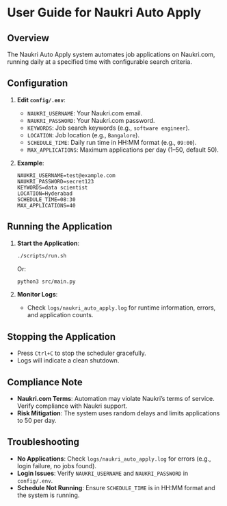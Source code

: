# User Guide for Naukri Auto Apply

## Overview
The Naukri Auto Apply system automates job applications on Naukri.com, running daily at a specified time with configurable search criteria.

## Configuration
1. **Edit `config/.env`**:
   - `NAUKRI_USERNAME`: Your Naukri.com email.
   - `NAUKRI_PASSWORD`: Your Naukri.com password.
   - `KEYWORDS`: Job search keywords (e.g., `software engineer`).
   - `LOCATION`: Job location (e.g., `Bangalore`).
   - `SCHEDULE_TIME`: Daily run time in HH:MM format (e.g., `09:00`).
   - `MAX_APPLICATIONS`: Maximum applications per day (1–50, default 50).

2. **Example**:
   ```
   NAUKRI_USERNAME=test@example.com
   NAUKRI_PASSWORD=secret123
   KEYWORDS=data scientist
   LOCATION=Hyderabad
   SCHEDULE_TIME=08:30
   MAX_APPLICATIONS=40
   ```

## Running the Application
1. **Start the Application**:
   ```bash
   ./scripts/run.sh
   ```
   Or:
   ```bash
   python3 src/main.py
   ```

2. **Monitor Logs**:
   - Check `logs/naukri_auto_apply.log` for runtime information, errors, and application counts.

## Stopping the Application
- Press `Ctrl+C` to stop the scheduler gracefully.
- Logs will indicate a clean shutdown.

## Compliance Note
- **Naukri.com Terms**: Automation may violate Naukri’s terms of service. Verify compliance with Naukri support.
- **Risk Mitigation**: The system uses random delays and limits applications to 50 per day.

## Troubleshooting
- **No Applications**: Check `logs/naukri_auto_apply.log` for errors (e.g., login failure, no jobs found).
- **Login Issues**: Verify `NAUKRI_USERNAME` and `NAUKRI_PASSWORD` in `config/.env`.
- **Schedule Not Running**: Ensure `SCHEDULE_TIME` is in HH:MM format and the system is running.
